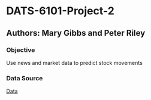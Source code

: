 # DATS-6101-Project-2
## Authors: Mary Gibbs and Peter Riley
### Objective
Use news and market data to predict stock movements 
### Data Source
[Data](https://www.kaggle.com/c/two-sigma-financial-news/data)
